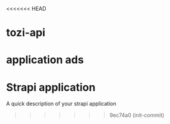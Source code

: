 <<<<<<< HEAD
# tozi-api
application ads
=======
# Strapi application

A quick description of your strapi application
>>>>>>> 9ec74a0 (init-commit)
